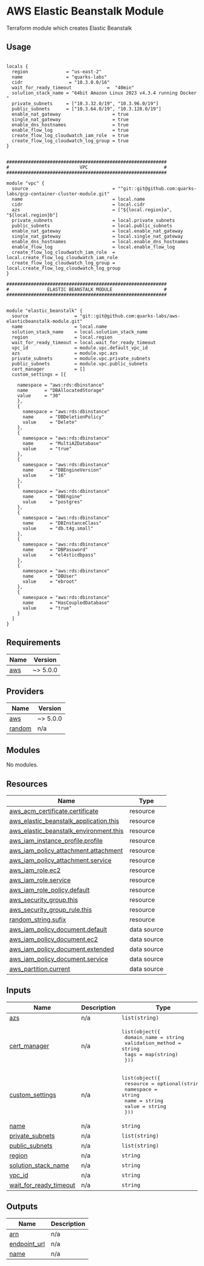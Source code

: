 # AWS Elastic Beanstalk Module

Terraform module which creates Elastic Beanstalk

## Usage

```hcl

locals {
  region              = "us-east-2"
  name                = "quarks-labs"
  cidr                 = "10.3.0.0/16"
  wait_for_ready_timeout             =  "40min"
  solution_stack_name = "64bit Amazon Linux 2023 v4.3.4 running Docker "
  private_subnets     = ["10.3.32.0/19", "10.3.96.0/19"]
  public_subnets      = ["10.3.64.0/19", "10.3.128.0/19"]
  enable_nat_gateway                   = true
  single_nat_gateway                   = true
  enable_dns_hostnames                 = true
  enable_flow_log                      = true
  create_flow_log_cloudwatch_iam_role  = true
  create_flow_log_cloudwatch_log_group = true
}


###########################################################
#                          VPC                            #
###########################################################

module "vpc" {
  source                               = ""git::git@github.com:quarks-labs/gcp-container-cluster-module.git"
  name                                 = local.name
  cidr                                 = local.cidr
  azs                                  = ["${local.region}a", "${local.region}b"]
  private_subnets                      = local.private_subnets
  public_subnets                       = local.public_subnets
  enable_nat_gateway                   = local.enable_nat_gateway
  single_nat_gateway                   = local.single_nat_gateway
  enable_dns_hostnames                 = local.enable_dns_hostnames
  enable_flow_log                      = local.enable_flow_log
  create_flow_log_cloudwatch_iam_role  = local.create_flow_log_cloudwatch_iam_role
  create_flow_log_cloudwatch_log_group = local.create_flow_log_cloudwatch_log_group
}

###########################################################
#              ELASTIC BEANSTALK MODULE                   #
###########################################################


module "elastic_beanstalk" {
  source                 = "git::git@github.com:quarks-labs/aws-elasticbeanstalk-module.git"
  name                   = local.name
  solution_stack_name    = local.solution_stack_name
  region                 = local.region
  wait_for_ready_timeout = local.wait_for_ready_timeout
  vpc_id                 = module.vpc.default_vpc_id
  azs                    = module.vpc.azs
  private_subnets        = module.vpc.private_subnets
  public_subnets         = module.vpc.public_subnets
  cert_manager           = []
  custom_settings = [{

    namespace = "aws:rds:dbinstance"
    name      = "DBAllocatedStorage"
    value     = "30"
    },
    {
      namespace = "aws:rds:dbinstance"
      name      = "DBDeletionPolicy"
      value     = "Delete"
    },
    {
      namespace = "aws:rds:dbinstance"
      name      = "MultiAZDatabase"
      value     = "true"
    },
    {
      namespace = "aws:rds:dbinstance"
      name      = "DBEngineVersion"
      value     = "16"
    },
    {
      namespace = "aws:rds:dbinstance"
      name      = "DBEngine"
      value     = "postgres"
    },
    {
      namespace = "aws:rds:dbinstance"
      name      = "DBInstanceClass"
      value     = "db.t4g.small"
    },
    {
      namespace = "aws:rds:dbinstance"
      name      = "DBPassword"
      value     = "el4sticdbpass"
    },
    {
      namespace = "aws:rds:dbinstance"
      name      = "DBUser"
      value     = "ebroot"
    },
    {
      namespace = "aws:rds:dbinstance"
      name      = "HasCoupledDatabase"
      value     = "true"
    }
  ]
}

```


## Requirements

| Name | Version |
|------|---------|
| <a name="requirement_aws"></a> [aws](#requirement\_aws) | ~> 5.0.0 |

## Providers

| Name | Version |
|------|---------|
| <a name="provider_aws"></a> [aws](#provider\_aws) | ~> 5.0.0 |
| <a name="provider_random"></a> [random](#provider\_random) | n/a |

## Modules

No modules.

## Resources

| Name | Type |
|------|------|
| [aws_acm_certificate.certificate](https://registry.terraform.io/providers/hashicorp/aws/latest/docs/resources/acm_certificate) | resource |
| [aws_elastic_beanstalk_application.this](https://registry.terraform.io/providers/hashicorp/aws/latest/docs/resources/elastic_beanstalk_application) | resource |
| [aws_elastic_beanstalk_environment.this](https://registry.terraform.io/providers/hashicorp/aws/latest/docs/resources/elastic_beanstalk_environment) | resource |
| [aws_iam_instance_profile.profile](https://registry.terraform.io/providers/hashicorp/aws/latest/docs/resources/iam_instance_profile) | resource |
| [aws_iam_policy_attachment.attachment](https://registry.terraform.io/providers/hashicorp/aws/latest/docs/resources/iam_policy_attachment) | resource |
| [aws_iam_policy_attachment.service](https://registry.terraform.io/providers/hashicorp/aws/latest/docs/resources/iam_policy_attachment) | resource |
| [aws_iam_role.ec2](https://registry.terraform.io/providers/hashicorp/aws/latest/docs/resources/iam_role) | resource |        
| [aws_iam_role.service](https://registry.terraform.io/providers/hashicorp/aws/latest/docs/resources/iam_role) | resource |    
| [aws_iam_role_policy.default](https://registry.terraform.io/providers/hashicorp/aws/latest/docs/resources/iam_role_policy) | resource |
| [aws_security_group.this](https://registry.terraform.io/providers/hashicorp/aws/latest/docs/resources/security_group) | resource |
| [aws_security_group_rule.this](https://registry.terraform.io/providers/hashicorp/aws/latest/docs/resources/security_group_rule) | resource |
| [random_string.sufix](https://registry.terraform.io/providers/hashicorp/random/latest/docs/resources/string) | resource |    
| [aws_iam_policy_document.default](https://registry.terraform.io/providers/hashicorp/aws/latest/docs/data-sources/iam_policy_document) | data source |
| [aws_iam_policy_document.ec2](https://registry.terraform.io/providers/hashicorp/aws/latest/docs/data-sources/iam_policy_document) | data source |
| [aws_iam_policy_document.extended](https://registry.terraform.io/providers/hashicorp/aws/latest/docs/data-sources/iam_policy_document) | data source |
| [aws_iam_policy_document.service](https://registry.terraform.io/providers/hashicorp/aws/latest/docs/data-sources/iam_policy_document) | data source |
| [aws_partition.current](https://registry.terraform.io/providers/hashicorp/aws/latest/docs/data-sources/partition) | data source |

## Inputs

| Name | Description | Type | Default | Required |
|------|-------------|------|---------|:--------:|
| <a name="input_azs"></a> [azs](#input\_azs) | n/a | `list(string)` | n/a | yes |
| <a name="input_cert_manager"></a> [cert\_manager](#input\_cert\_manager) | n/a | <pre>list(object({<br>    domain_name       = string<br>    validation_method = string<br>    tags              = map(string)<br>  }))</pre> | n/a | yes |
| <a name="input_custom_settings"></a> [custom\_settings](#input\_custom\_settings) | n/a | <pre>list(object({<br>    resource  = optional(string)<br>    namespace = string<br>    name      = string<br>    value     = string<br>  }))</pre> | n/a | yes | 
| <a name="input_name"></a> [name](#input\_name) | n/a | `string` | n/a | yes |
| <a name="input_private_subnets"></a> [private\_subnets](#input\_private\_subnets) | n/a | `list(string)` | n/a | yes |       
| <a name="input_public_subnets"></a> [public\_subnets](#input\_public\_subnets) | n/a | `list(string)` | n/a | yes |
| <a name="input_region"></a> [region](#input\_region) | n/a | `string` | n/a | yes |
| <a name="input_solution_stack_name"></a> [solution\_stack\_name](#input\_solution\_stack\_name) | n/a | `string` | n/a | yes |
| <a name="input_vpc_id"></a> [vpc\_id](#input\_vpc\_id) | n/a | `string` | n/a | yes |
| <a name="input_wait_for_ready_timeout"></a> [wait\_for\_ready\_timeout](#input\_wait\_for\_ready\_timeout) | n/a | `string` | n/a | yes |

## Outputs

| Name | Description |
|------|-------------|
| <a name="output_arn"></a> [arn](#output\_arn) | n/a |
| <a name="output_endpoint_url"></a> [endpoint\_url](#output\_endpoint\_url) | n/a |
| <a name="output_name"></a> [name](#output\_name) | n/a |
